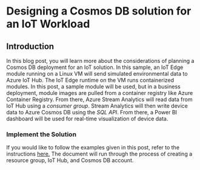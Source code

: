 # Designing a Cosmos DB solution for an IoT Workload

## Introduction

In this blog post, you will learn more about the considerations of planning a Cosmos DB deployment for an IoT solution. In this sample, an IoT Edge module running on a Linux VM will send simulated environmental data to Azure IoT Hub. The IoT Edge runtime on the VM runs containerized modules. In this post, a sample module will be used, but in a business deployment, module images are pulled from a container registry like Azure Container Registry. From there, Azure Stream Analytics will read data from IoT Hub using a *consumer group*. Stream Analytics will then write device data to Azure Cosmos DB using the *SQL API*. From there, a Power BI dashboard will be used for real-time visualization of device data.

### Implement the Solution

If you would like to follow the examples given in this post, refer to the instructions [here.]() The document will run through the process of creating a resource group, IoT Hub, and Cosmos DB account.